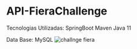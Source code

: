 # API-FieraChallenge

Tecnologias Utilizadas:
SpringBoot
Maven
Java 11

Data Base: MySQL
![challnge fiera](https://user-images.githubusercontent.com/79877306/147116095-42b8a9dd-3d4a-4326-89eb-963076771462.png)
